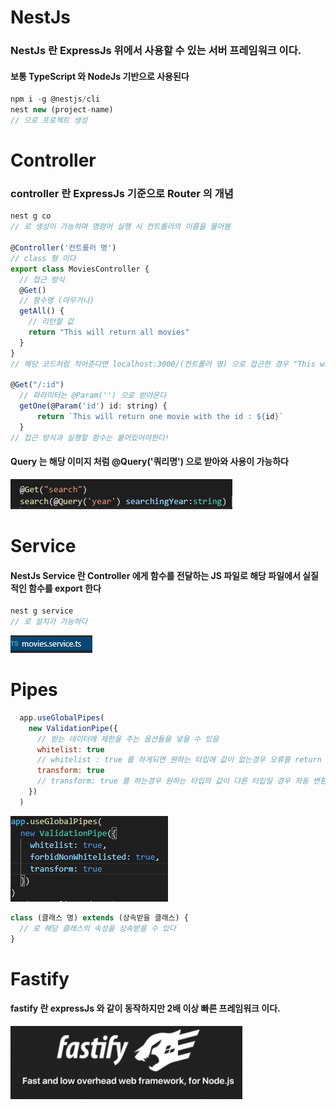 # NestJs

### NestJs 란 ExpressJs 위에서 사용할 수 있는 서버 프레임워크 이다.

#### 보통 TypeScript 와 NodeJs 기반으로 사용된다

```javascript
npm i -g @nestjs/cli
nest new (project-name)
// 으로 프로젝트 생성
```

# Controller

### controller 란 ExpressJs 기준으로 Router 의 개념

```javascript
nest g co 
// 로 생성이 가능하며 명령어 실행 시 컨트롤러의 이름을 물어봄

@Controller('컨트롤러 명')
// class 형 이다
export class MoviesController {
  // 접근 방식
  @Get()
  // 함수명 (아무거나)
  getAll() {
    // 리턴할 값
    return "This will return all movies"
  }
}
// 해당 코드처럼 적어준다면 localhost:3000/(컨트롤러 명) 으로 접근한 경우 "This will return all movies 를 return 함"

@Get("/:id")
  // 파라미터는 @Param('') 으로 받아온다
  getOne(@Param('id') id: string) {
      return `This will return one movie with the id : ${id}`
  }
// 접근 방식과 실행할 함수는 붙어있어야한다!
```

#### Query 는 해당 이미지 처럼 @Query('쿼리명') 으로 받아와 사용이 가능하다

<img src="./gitImg/getQuery.PNG">

# Service

#### NestJs Service 란 Controller 에게 함수를 전달하는 JS 파일로 해당 파일에서 실질적인 함수를 export 한다

```javascript
nest g service
// 로 설치가 가능하다
```

<img src="./gitImg/service.PNG">

# Pipes

```javascript
  app.useGlobalPipes(
    new ValidationPipe({
      // 받는 데이터에 제한을 주는 옵션들을 넣을 수 있음
      whitelist: true
      // whitelist : true 를 하게되면 원하는 타입에 값이 없는경우 오류를 return 해줌
      transform: true
      // transform: true 를 하는경우 원하는 타입의 값이 다른 타입일 경우 자동 변환해줌
    })
  )
```

<img src="./gitImg/pipes.PNG">

```javascript
class (클래스 명) extends (상속받을 클래스) {
  // 로 해당 클래스의 속성을 상속받을 수 있다
}
```

# Fastify

#### fastify 란 expressJs 와 같이 동작하지만 2배 이상 빠른 프레임워크 이다.

<img src="./gitImg/fastify.PNG">

